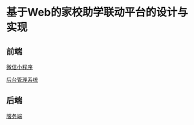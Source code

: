 # 基于Web的家校助学联动平台的设计与实现

## 前端

[微信小程序](./client/hsi-mp)

[后台管理系统](./client/hsi-ms)


## 后端
[服务端](./server)